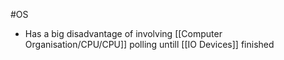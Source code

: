 #OS 
* Has a big disadvantage of involving [[Computer Organisation/CPU/CPU]] polling untill [[IO Devices]] finished